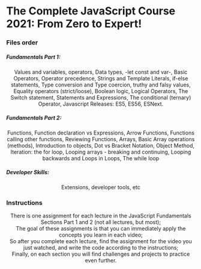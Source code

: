 # The Complete JavaScript Course 2021: From Zero to Expert!

### Files order
##### Fundamentals Part 1:
<p align="center"> Values and variables, operators, Data types, -let const and var-, Basic Operators, Operator precedence, Strings and Template Literals, if-else statements, Type conversion and Type coercion, truthy and falsy values, Equality operators (strict/loose), Boolean logic, Logical Operators, The Switch statement, Statements and Expressions, The conditional (ternary) Operator, Javascript Releases: ES5, ES56, ESNext. </p>

##### Fundamentals Part 2: 
<p align="center"> Functions, Function declaration vs Expressions, Arrow Functions, Functions calling other functions, Reviewing Functions, Arrays, Basic Array operations (methods), Introduction to objects, Dot vs Bracket Notation, Object Method, Iteration: the for loop, Looping arrays - breaking and continuing, Looping backwards and Loops in Loops, The while loop </p>

##### Developer Skills: 
<p align="center">Extensions, developer tools, etc</p>


### Instructions

<p align="center">There is one assignment for each lecture in the JavaScript Fundamentals Sections Part 1 and 2 (not all lectures, but most); 
<br>
The goal of these assignments is that you can immediately apply the concepts you learn in each video;
<br>
So after you complete each lecture, find the assignment for the video you just watched, and write the code according to the instructions;
<br>
Finally, on each section you will find challenges and projects to practice even further.
</p>